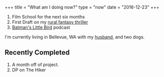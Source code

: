 +++
title = "What am I doing now?"
type = "now"
date = "2016-12-23"
+++

1. Film School for the next six months
2. First Draft on my [rural fantasy thriller](https://russellhay.com/projects/writing/rougarou/)
3. [Batman's Little Bird](http://batmanslittlebird.com) podcast

I'm currently living in Bellevue, WA with my [husband](http://cordcarney.com), and two dogs.

## Recently Completed

1. A month off of project.
2. DP on The Hiker
